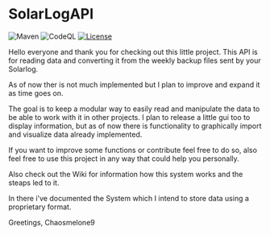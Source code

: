 # SolarLogAPI
![Maven](https://github.com/ChaosMelone9/SolarLogAPI/workflows/Java%20CI%20with%20Maven/badge.svg)
![CodeQL](https://github.com/ChaosMelone9/SolarLogAPI/workflows/CodeQL/badge.svg)
[![License](https://img.shields.io/badge/License-Apache%202.0-blue.svg)](https://opensource.org/licenses/Apache-2.0)

Hello everyone and thank you for checking out this little project. This API is for reading data and converting it from the weekly backup files sent by your Solarlog.

As of now ther is not much implemented but I plan to improve and expand it as time goes on. 

The goal is to keep a modular way to easily read and manipulate the data to be able to work with it in other projects. I plan to release a little gui too to display information, but as of now there is functionality to graphically import and visualize data already implemented.

If you want to improve some functions or contribute feel free to do so, also feel free to use this project in any way that could help you personally.

Also check out the Wiki for information how this system works and the steaps led to it.

In there i've documented the System which I intend to store data using a proprietary format.


Greetings, Chaosmelone9
